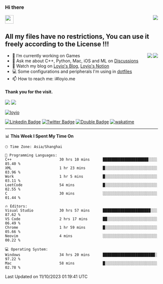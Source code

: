 <h3 align="left">Hi there</h3>
<img src='https://em-content.zobj.net/source/animated-noto-color-emoji/356/waving-hand_light-skin-tone_1f44b-1f3fb_1f3fb.gif' width='28' />
<a align="right" href="https://github.com/loyio/loyio/blob/master/STAR/README.md"><img align="right" src="https://img.shields.io/badge/LOYIO-STAR-green" /></a>

## All my files have no restrictions, You can use it freely according to the License !!!

<a href="https://github.com/loyio#gh-light-mode-only">
     <img align="right"  src="https://loy-readme.vercel.app/api/top-langs/?username=loyio&langs_count=6&hide=css,html,jupyter%20notebook" />
</a>

<a href="https://github.com/loyio#gh-dark-mode-only">
  <img align="right"  src="https://loy-readme.vercel.app/api/top-langs/?username=loyio&langs_count=6&theme=slateorange&hide=css,html,jupyter%20notebook" />
</a>



- 🔭 I’m currently working on Games
- 💬 Ask me about C++, Python, Mac, iOS and ML on [Discussions](https://github.com/loyio/blog/discussions)
- 📔 Watch my blog on [Loyio's Blog](https://loyio.me), [Loyio's Notion](https://loyio.notion.site/loyio/Loyio-s-Dashboard-2f56bd29222a445ea9d9e8802a1ac83b)
- 💻 Some configurations and peripherals I'm using in [dotfiles](https://github.com/loyio/dotfiles)
- 📫 How to reach me: i#loyio.me


#### Thank you for the visit.
<img src="http://profile-counter.glitch.me/loyio/count.svg" />

<img src="https://loy-readme.vercel.app/api?username=loyio&show_icons=true&hide=stars&include_all_commits=true&hide_title=true&theme=slateorange" />

     

[![loyio](https://github-profile-trophy.vercel.app/?username=loyio&theme=onedark&column=4)](https://github.com/loyio)

[![Linkedin Badge](https://img.shields.io/badge/-@loyio-0077b5?style=flat-square&logo=Linkedin&logoColor=white&labelColor=0077b5&link=https://www.linkedin.com/in/loyio-hex-363172158/)](https://www.linkedin.com/in/loyio-hex-363172158/)
[![Twitter Badge](https://img.shields.io/badge/-@loyiome-000000?style=flat-square&labelColor=000000&logo=x&logoColor=white&link=https://twitter.com/loyiome)](https://twitter.com/loyiome)
[![Double Badge](https://img.shields.io/badge/@loyio-007722?style=flat&logo=Douban&logoColor=white)](https://www.douban.com/people/susmote)
[![wakatime](https://wakatime.com/badge/user/c0ddc104-5a20-41d1-ab9a-c4d9ea20a4d9.svg)](https://wakatime.com/@c0ddc104-5a20-41d1-ab9a-c4d9ea20a4d9)

-------
<!--START_SECTION:waka-->
📊 **This Week I Spent My Time On** 

```text
🕑︎ Time Zone: Asia/Shanghai

💬 Programming Languages: 
C++                      30 hrs 10 mins      █████████████████████░░░░   85.40 % 
XML                      1 hr 23 mins        █░░░░░░░░░░░░░░░░░░░░░░░░   03.96 % 
Work                     1 hr 5 mins         █░░░░░░░░░░░░░░░░░░░░░░░░   03.11 % 
LeetCode                 54 mins             █░░░░░░░░░░░░░░░░░░░░░░░░   02.55 % 
C                        30 mins             ░░░░░░░░░░░░░░░░░░░░░░░░░   01.44 % 

🔥 Editors: 
Visual Studio            30 hrs 57 mins      ██████████████████████░░░   87.62 % 
VS Code                  2 hrs 17 mins       ██░░░░░░░░░░░░░░░░░░░░░░░   06.49 % 
Chrome                   1 hr 59 mins        █░░░░░░░░░░░░░░░░░░░░░░░░   05.66 % 
Neovim                   4 mins              ░░░░░░░░░░░░░░░░░░░░░░░░░   00.22 % 

💻 Operating System: 
Windows                  34 hrs 20 mins      ████████████████████████░   97.22 % 
Mac                      58 mins             █░░░░░░░░░░░░░░░░░░░░░░░░   02.78 % 
```


 Last Updated on 11/10/2023 01:19:41 UTC
<!--END_SECTION:waka-->

